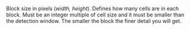 Block size in pixels (_width, height_). Defines how many cells are in each block. Must be an integer multiple of cell size and it must be smaller than the detection window. The smaller the block the finer detail you will get.